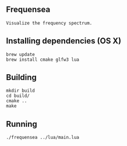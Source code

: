 ## Frequensea

    Visualize the frequency spectrum.

## Installing dependencies (OS X)

    brew update
    brew install cmake glfw3 lua

## Building

    mkdir build
    cd build/
    cmake ..
    make

## Running

    ./frequensea ../lua/main.lua
